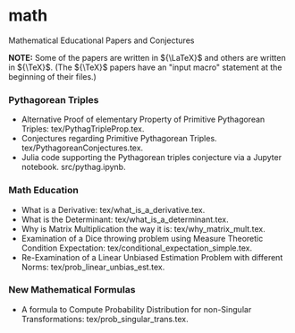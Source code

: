 # math
Mathematical Educational Papers and Conjectures

**NOTE:** Some of the papers are written in ${\LaTeX}$ and others are written in ${\TeX}$.
          (The ${\TeX}$ papers have an "input macro" statement at the beginning of their files.)

### Pythagorean Triples
- Alternative Proof of elementary Property of Primitive Pythagorean Triples: tex/PythagTripleProp.tex.
- Conjectures regarding Primitive Pythagorean Triples. tex/PythagoreanConjectures.tex.
- Julia code supporting the Pythagorean triples conjecture via a Jupyter notebook. src/pythag.ipynb.
### Math Education
- What is a Derivative: tex/what_is_a_derivative.tex.
- What is the Determinant: tex/what_is_a_determinant.tex.
- Why is Matrix Multiplication the way it is: tex/why_matrix_mult.tex.
- Examination of a Dice throwing problem using Measure Theoretic Condition Expectation: tex/conditional_expectation_simple.tex.
- Re-Examination of a Linear Unbiased Estimation Problem with different Norms: tex/prob_linear_unbias_est.tex.
### New Mathematical Formulas
- A formula to Compute Probability Distribution for non-Singular Transformations: tex/prob_singular_trans.tex.
